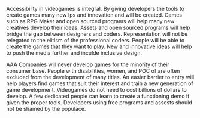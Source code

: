 Accessibility in videogames is integral. By giving developers the tools to create games many new Ips and innovation and will be created. 
Games such as RPG Maker and open sourced programs will help many new creatives develop their ideas. Assets and open sourced programs will help bridge the gap between designers and coders. 
Representation will not be relegated to the elitism of the professional coders. People will be able to create the games that they want to play. New and innovative ideas will help to push the media further and inculde inclusive design.

AAA Companies will never develop games for the minority of their consumer base. People with disabilities, women, and POC of are often excluded from the development of many titles.
An easier barrier to entry will help players find games that suit their interest and train a new generation of game development. Videogames do not need to cost billions of dollars to develop. 
A few dedicated people can learn to create a functioning demo if given the proper tools. Developers using free programs and assests should not be shamed by the populace.
